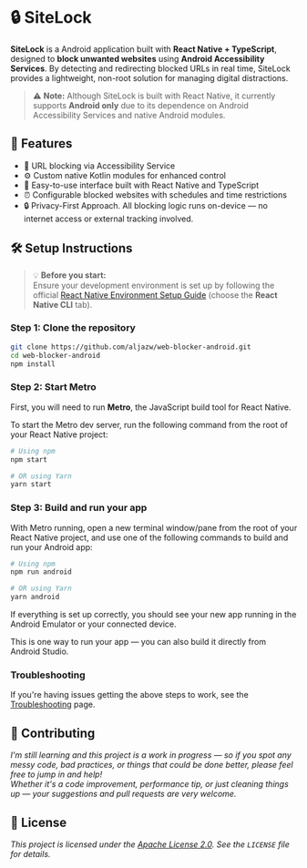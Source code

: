 # 🔒 SiteLock

**SiteLock** is a Android application built with **React Native + TypeScript**, designed to **block unwanted websites** using **Android Accessibility Services**. By detecting and redirecting blocked URLs in real time, SiteLock provides a lightweight, non-root solution for managing digital distractions.
> ⚠️ **Note:** Although SiteLock is built with React Native, it currently supports **Android only** due to its dependence on Android Accessibility Services and native Android modules.



## 🚀 Features

- 🔗 URL blocking via Accessibility Service
- ⚙️ Custom native Kotlin modules for enhanced control
- 📱 Easy-to-use interface built with React Native and TypeScript
- ⏰ Configurable blocked websites with schedules and time restrictions
- 🔒 Privacy-First Approach. All blocking logic runs on-device — no internet access or external tracking involved.

## 🛠️ Setup Instructions
> 💡 **Before you start:**  
> Ensure your development environment is set up by following the official [React Native Environment Setup Guide](https://reactnative.dev/docs/environment-setup) (choose the **React Native CLI** tab).

### Step 1: Clone the repository
   ```bash
   git clone https://github.com/aljazw/web-blocker-android.git
   cd web-blocker-android
   npm install
   ```
### Step 2: Start Metro

First, you will need to run **Metro**, the JavaScript build tool for React Native.

To start the Metro dev server, run the following command from the root of your React Native project:

```sh
# Using npm
npm start

# OR using Yarn
yarn start
```

### Step 3: Build and run your app

With Metro running, open a new terminal window/pane from the root of your React Native project, and use one of the following commands to build and run your Android app:

```sh
# Using npm
npm run android

# OR using Yarn
yarn android
```

If everything is set up correctly, you should see your new app running in the Android Emulator or your connected device.

This is one way to run your app — you can also build it directly from Android Studio.

### Troubleshooting

If you're having issues getting the above steps to work, see the [Troubleshooting](https://reactnative.dev/docs/troubleshooting) page.

## 🤝 Contributing
*I'm still learning and this project is a work in progress — so if you spot any messy code, bad practices, or things that could be done better, please feel free to jump in and help!*  
*Whether it's a code improvement, performance tip, or just cleaning things up — your suggestions and pull requests are very welcome.*

## 📄 License

*This project is licensed under the [Apache License 2.0](LICENSE). See the `LICENSE` file for details.*
